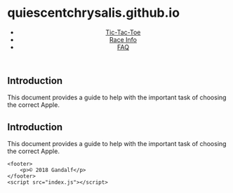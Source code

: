 # quiescentchrysalis.github.io
<!DOCTYPE html>
<html lang="en">
  <head>
    <meta charset="UTF-8">
	<meta name="keywords" content=" breast cancer, run, race,charity">
    <title>Diane's Run</title>
    <link rel="stylesheet1" href=" dr_base.css">
	<link rel="stylesheet2" href=" dr_layout.css">
  </head>
  <body>
  <header>
  <nav class="crumbs">
    <ul >
  <li><a href="./Tic-Tac-Toe/main.html">Tic-Tac-Toe</a></li>
  <li><a href="dr_info.html">Race Info</a> </li>
  <li><a href="dr_faq.html">FAQ</a> </li>
</ul>
</nav>
  </header>
  
  <section>
    <h2>Introduction</h2>
    <p>This document provides a guide to help with the important task of choosing the correct Apple.</p>
</section>

 <section>
    <h2>Introduction</h2>
    <p>This document provides a guide to help with the important task of choosing the correct Apple.</p>
 </section>
 
    <footer>
        <p>© 2018 Gandalf</p>
    </footer>
	<script src="index.js"></script>
  </body>
</html>
